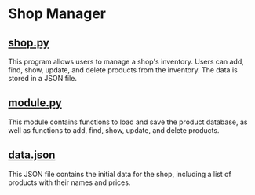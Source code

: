 # Shop Manager

## [shop.py](./shop.py)

This program allows users to manage a shop's inventory. Users can add, find, show, update, and delete products from the inventory. The data is stored in a JSON file.

## [module.py](./module.py)

This module contains functions to load and save the product database, as well as functions to add, find, show, update, and delete products.

## [data.json](./data.json)

This JSON file contains the initial data for the shop, including a list of products with their names and prices.